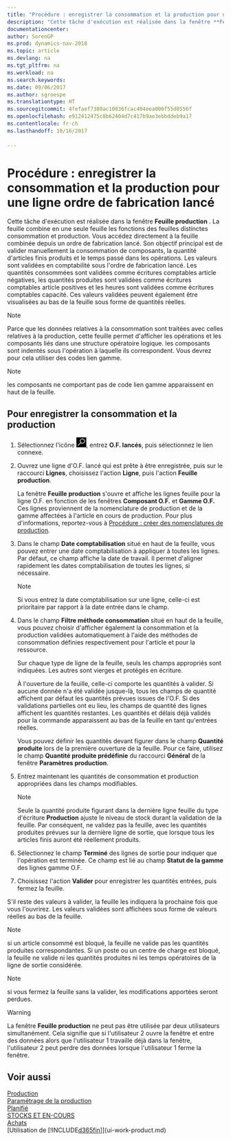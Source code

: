 ```yaml
---
title: "Procédure : enregistrer la consommation et la production pour un ordre de fabrication"
description: "Cette tâche d'exécution est réalisée dans la fenêtre **Feuille production**. La feuille combine en une seule feuille les fonctions des feuilles distinctes consommation et production. Vous accédez directement à la feuille combinée depuis un ordre de fabrication lancé. Son objectif principal est de valider manuellement la consommation de composants, la quantité d'articles finis produits et le temps passé dans les opérations."
documentationcenter: 
author: SorenGP
ms.prod: dynamics-nav-2018
ms.topic: article
ms.devlang: na
ms.tgt_pltfrm: na
ms.workload: na
ms.search.keywords: 
ms.date: 09/06/2017
ms.author: sgroespe
ms.translationtype: HT
ms.sourcegitcommit: 4fefaef7380ac10836fcac404eea006f55d8556f
ms.openlocfilehash: e912412475c8b62404d7c417b9ae3ebbddeb9a17
ms.contentlocale: fr-ch
ms.lasthandoff: 10/16/2017

---
```

# <a name="how-to-register-consumption-and-output-for-one-released-production-order-line"></a>Procédure : enregistrer la consommation et la production pour une ligne ordre de fabrication lancé
Cette tâche d'exécution est réalisée dans la fenêtre **Feuille production** . La feuille combine en une seule feuille les fonctions des feuilles distinctes consommation et production. Vous accédez directement à la feuille combinée depuis un ordre de fabrication lancé. Son objectif principal est de valider manuellement la consommation de composants, la quantité d'articles finis produits et le temps passé dans les opérations. Les valeurs sont validées en comptabilité sous l'ordre de fabrication lancé. Les quantités consommées sont validées comme écritures comptables article négatives, les quantités produites sont validées comme écritures comptables article positives et les heures sont validées comme écritures comptables capacité. Ces valeurs validées peuvent également être visualisées au bas de la feuille sous forme de quantités réelles.  

> [!NOTE]  
>  Parce que les données relatives à la consommation sont traitées avec celles relatives à la production, cette feuille permet d'afficher les opérations et les composants liés dans une structure opératoire logique. les composants sont indentés sous l'opération à laquelle ils correspondent. Vous devrez pour cela utiliser des codes lien gamme.  

> [!NOTE]  
>  les composants ne comportant pas de code lien gamme apparaissent en haut de la feuille.  

## <a name="to-register-consumption-and-output"></a>Pour enregistrer la consommation et la production  
1.  Sélectionnez l'icône ![Page ou état pour la recherche](media/ui-search/search_small.png "Page ou état pour la recherche"), entrez **O.F. lancés**, puis sélectionnez le lien connexe.  
2.  Ouvrez une ligne d'O.F. lancé qui est prête à être enregistrée, puis sur le raccourci **Lignes**, choisissez l'action **Ligne**, puis l'action **Feuille production**.  

    La fenêtre **Feuille production** s'ouvre et affiche les lignes feuille pour la ligne O.F. en fonction de les fenêtres **Composant O.F.** et **Gamme O.F.** Ces lignes proviennent de la nomenclature de production et de la gamme affectées à l'article en cours de production. Pour plus d'informations, reportez\-vous à [Procédure : créer des nomenclatures de production](production-how-to-create-routings.md).  

3.  Dans le champ **Date comptabilisation** situé en haut de la feuille, vous pouvez entrer une date comptabilisation à appliquer à toutes les lignes. Par défaut, ce champ affiche la date de travail. Il permet d'aligner rapidement les dates comptabilisation de toutes les lignes, si nécessaire.  

    > [!NOTE]  
    >  Si vous entrez la date comptabilisation sur une ligne, celle-ci est prioritaire par rapport à la date entrée dans le champ.  

4.  Dans le champ **Filtre méthode consommation** situé en haut de la feuille, vous pouvez choisir d'afficher également la consommation et la production validées automatiquement à l'aide des méthodes de consommation définies respectivement pour l'article et pour la ressource.  

    Sur chaque type de ligne de la feuille, seuls les champs appropriés sont indiquées. Les autres sont vierges et protégés en écriture.  

    À l'ouverture de la feuille, celle-ci comporte les quantités à valider. Si aucune donnée n'a été validée jusque-là, tous les champs de quantité affichent par défaut les quantités prévues issues de l'O.F. Si des validations partielles ont eu lieu, les champs de quantité des lignes affichent les quantités restantes. Les quantités et délais déjà validés pour la commande apparaissent au bas de la feuille en tant qu'entrées réelles.  

    Vous pouvez définir les quantités devant figurer dans le champ **Quantité produite** lors de la première ouverture de la feuille. Pour ce faire, utilisez le champ **Quantité produite prédéfinie** du raccourci **Général** de la fenêtre **Paramètres production**. 

5.  Entrez maintenant les quantités de consommation et production appropriées dans les champs modifiables.  

    > [!NOTE]  
    >  Seule la quantité produite figurant dans la dernière ligne feuille du type d'écriture **Production** ajuste le niveau de stock durant la validation de la feuille. Par conséquent, ne validez pas la feuille, avec les quantités produites prévues sur la dernière ligne de sortie, que lorsque tous les articles finis auront été réellement produits.  

6.  Sélectionnez le champ **Terminé** des lignes de sortie pour indiquer que l'opération est terminée. Ce champ est lié au champ **Statut de la gamme** des lignes gamme O.F.  
7.  Choisissez l'action **Valider** pour enregistrer les quantités entrées, puis fermez la feuille.  

S'il reste des valeurs à valider, la feuille les indiquera la prochaine fois que vous l'ouvrirez. Les valeurs validées sont affichées sous forme de valeurs réelles au bas de la feuille.  

> [!NOTE]  
>   si un article consommé est bloqué, la feuille ne valide pas les quantités produites correspondantes. Si un poste ou un centre de charge est bloqué, la feuille ne valide ni les quantités produites ni les temps opératoires de la ligne de sortie considérée.  

> [!NOTE]  
>  si vous fermez la feuille sans la valider, les modifications apportées seront perdues.  

> [!WARNING]  
>  La fenêtre **Feuille production** ne peut pas être utilisée par deux utilisateurs simultanément. Cela signifie que si l'utilisateur 2 ouvre la fenêtre et entre des données alors que l'utilisateur 1 travaille déjà dans la fenêtre, l'utilisateur 2 peut perdre des données lorsque l'utilisateur 1 ferme la fenêtre.  

## <a name="see-also"></a>Voir aussi  
[Production](production-manage-manufacturing.md)    
[Paramétrage de la production](production-configure-production-processes.md)  
[Planifié](production-planning.md)      
[STOCKS ET EN-COURS](inventory-manage-inventory.md)  
[Achats](purchasing-manage-purchasing.md)  
[Utilisation de [!INCLUDE[d365fin](includes/d365fin_md.md)]](ui-work-product.md)

